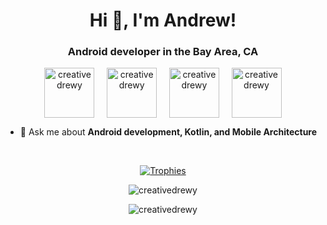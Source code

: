 <h1 align="center">Hi 👋, I'm Andrew!</h1>
<h3 align="center">Android developer in the Bay Area, CA</h3>

<p align="center">
<a href="https://twitter.com/creativedrewy" target="blank"><img align="center" src="https://cdn.jsdelivr.net/npm/simple-icons@3.0.1/icons/twitter.svg" alt="creativedrewy" height="80" width="80" /></a>&nbsp;&nbsp;&nbsp;&nbsp;
<a href="https://www.tiktok.com/@creativedrewy" target="blank"><img align="center" src="https://cdn.jsdelivr.net/npm/simple-icons@3.0.1/icons/tiktok.svg" alt="creativedrewy" height="80" width="80" /></a>&nbsp;&nbsp;&nbsp;&nbsp;
<a href="https://linkedin.com/in/creativedrewy" target="blank"><img align="center" src="https://cdn.jsdelivr.net/npm/simple-icons@3.0.1/icons/linkedin.svg" alt="creativedrewy" height="80" width="80" /></a>&nbsp;&nbsp;&nbsp;&nbsp;
<a href="https://www.youtube.com/c/creativedrewy" target="blank"><img align="center" src="https://cdn.jsdelivr.net/npm/simple-icons@3.0.1/icons/youtube.svg" alt="creativedrewy" height="80" width="80" /></a>
</p>

- 💬  Ask me about **Android development, Kotlin, and Mobile Architecture**

<br />

<div align="center">

[![Trophies](https://github-profile-trophy.vercel.app/?username=ryo-ma&theme=onestar&margin-w=10&column=4)](https://github.com/creativedrewy)

</div>

<p align="center"><img src="https://github-readme-stats.vercel.app/api?username=creativedrewy&show_icons=true" alt="creativedrewy" /></p>
<p align="center"><img src="https://komarev.com/ghpvc/?username=creativedrewy" alt="creativedrewy" /></p>
